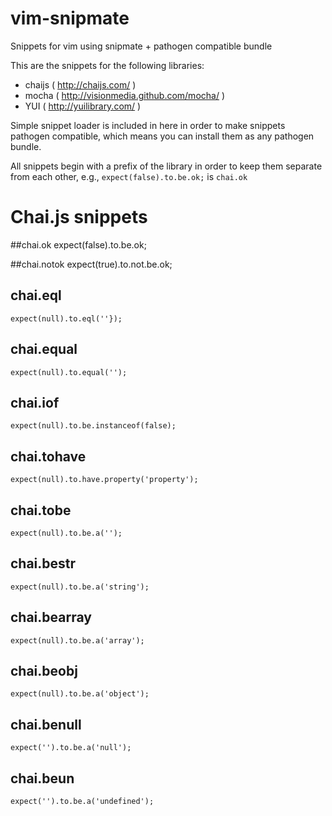 vim-snipmate
============

Snippets for vim using snipmate + pathogen compatible bundle

This are the snippets for the following libraries: 
* chaijs ( http://chaijs.com/ )
* mocha ( http://visionmedia.github.com/mocha/ )
* YUI ( http://yuilibrary.com/ )

Simple snippet loader is included in here in order to make snippets pathogen compatible,
which means you can install them as any pathogen bundle.

All snippets begin with a prefix of the library in order to keep them separate
from each other, e.g., `expect(false).to.be.ok;` is `chai.ok`

Chai.js snippets
================

##chai.ok
	expect(false).to.be.ok;

##chai.notok
	expect(true).to.not.be.ok;

## chai.eql
	expect(null).to.eql(''});

## chai.equal
	expect(null).to.equal('');

## chai.iof
	expect(null).to.be.instanceof(false);

## chai.tohave
	expect(null).to.have.property('property');

## chai.tobe
	expect(null).to.be.a('');

## chai.bestr
	expect(null).to.be.a('string');

## chai.bearray
	expect(null).to.be.a('array');

## chai.beobj
	expect(null).to.be.a('object');

## chai.benull
	expect('').to.be.a('null');

## chai.beun
	expect('').to.be.a('undefined');

